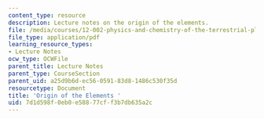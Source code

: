 ```yaml
---
content_type: resource
description: Lecture notes on the origin of the elements.
file: /media/courses/12-002-physics-and-chemistry-of-the-terrestrial-planets-fall-2008/7d1d598f0eb0e58877cff3b7db635a2c_MIT12_002f08_lec3_4.pdf
file_type: application/pdf
learning_resource_types:
- Lecture Notes
ocw_type: OCWFile
parent_title: Lecture Notes
parent_type: CourseSection
parent_uid: a25d9b6d-ec56-0591-83d8-1486c530f35d
resourcetype: Document
title: 'Origin of the Elements '
uid: 7d1d598f-0eb0-e588-77cf-f3b7db635a2c
---
```

